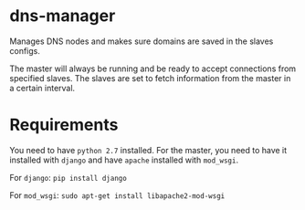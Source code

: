 # dns-manager
Manages DNS nodes and makes sure domains are saved in the slaves configs.

The master will always be running and be ready to accept connections from specified slaves. The slaves are set to fetch information from the master in a certain interval.

# Requirements
You need to have `python 2.7` installed. For the master, you need to have it installed with `django` and have `apache` installed with `mod_wsgi`.

For `django`:
`pip install django`

For `mod_wsgi`:
`sudo apt-get install libapache2-mod-wsgi`
